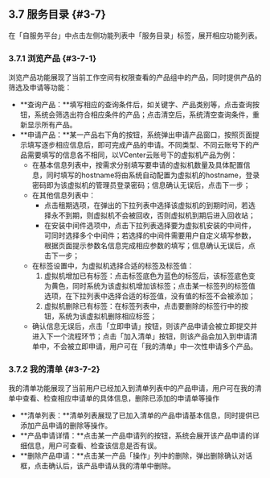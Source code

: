 ## 3.7 服务目录 {#3-7}

在「自服务平台」中点击左侧功能列表中「服务目录」标签，展开相应功能列表。

### 3.7.1 浏览产品 {#3-7-1}

浏览产品功能展现了当前工作空间有权限查看的产品组中的产品，同时提供产品的筛选及申请等功能：

* **查询产品：**填写相应的查询条件后，如关键字、产品类别等，点击查询按钮，系统会筛选出符合相应条件的产品；点击清空后，系统清空查询条件，重新显示所有产品。
* **申请产品：**某一产品右下角的按钮，系统弹出申请产品窗口，按照页面提示填写逐步相应信息后，即可完成产品的申请。不同类型、不同云账号下的产品需要填写的信息各不相同，以VCenter云账号下的虚拟机产品为例：
  * 在基本信息列表中，按需求分别填写要申请的虚拟机数量及具体配置信息，同时填写的hostname将由系统自动配置为虚拟机的hostname，登录密码即为该虚拟机的管理员登录密码；信息确认无误后，点击下一步；
  * 在其他信息列表中：
    * 点击租期选项，在弹出的下拉列表中选择该虚拟机的到期时间，若选择永不到期，则虚拟机不会被回收，否则虚拟机到期后进入回收站；
    * 在安装中间件选项中，点击下拉列表选择要为虚拟机安装的中间件，可同时选择多个中间件；若选择的中间件需要用户自定义填写参数，根据页面提示参数名信息完成相应参数的填写；信息确认无误后，点击下一步；
  * 在标签设置中，为虚拟机选择合适的标签及标签值：
    1. 虚拟机增加已有标签：点击标签底色为蓝色的标签后，该标签底色变为黄色，同时系统为该虚拟机增加该标签；点击某一标签列的标签值选项，在下拉列表中选择合适的标签值，没有值的标签不会被添加；
    2. 虚拟机删除已有标签：在标签列表中，点击要删除的标签行中的按钮，系统为该虚拟机删除相应标签；
  * 确认信息无误后，点击「立即申请」按钮，则该产品申请会被立即提交并进入下一个流程环节；点击「加入清单」按钮，则该产品会加入到申请清单中，不会被立即申请，用户可在「我的清单」中一次性申请多个产品。

### 3.7.2 我的清单 {#3-7-2}

我的清单功能展现了当前用户已经加入到清单列表中的产品申请，用户可在我的清单中查看、检查相应申请单的具体信息，删除已添加的申请单等操作

* **清单列表：**清单列表展现了已加入清单的产品申请基本信息，同时提供已添加产品申请的删除等操作。
* **产品申请详情：**点击某一产品申请列的按钮，系统会展开该产品申请的详细信息，用户可查看、检查该信息是否有误。
* **删除产品申请：**点击某一产品「操作」列中的删除，弹出删除确认对话框，点击确认后，该产品申请从我的清单中删除。



